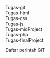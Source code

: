  Tugas-git <br>
 Tugas-html <br>
 Tugas-css <br>
 Tugas-js <br>
 Tugas-midProject <br>
 Tugas-php <br>
 Tugas-finalProject <br>
 
Daftar perintah GiT
